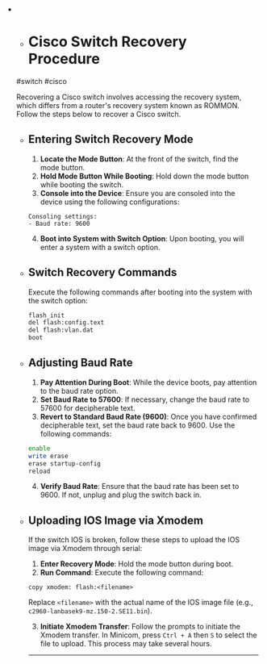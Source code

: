 - - # Cisco Switch Recovery Procedure
  #switch #cisco
     
    Recovering a Cisco switch involves accessing the recovery system, which differs from a router's recovery system known as ROMMON. Follow the steps below to recover a Cisco switch.
  - ## Entering Switch Recovery Mode
    
    1. **Locate the Mode Button**: At the front of the switch, find the mode button.
    2. **Hold Mode Button While Booting**: Hold down the mode button while booting the switch.
    3. **Console into the Device**: Ensure you are consoled into the device using the following configurations:
    
      ```
      Consoling settings:
      - Baud rate: 9600
      ```
    
    4. **Boot into System with Switch Option**: Upon booting, you will enter a system with a switch option.
  - ## Switch Recovery Commands
    
    Execute the following commands after booting into the system with the switch option:
    
    ```bash
    flash_init
    del flash:config.text
    del flash:vlan.dat
    boot
    ```
  - ## Adjusting Baud Rate
    
    1. **Pay Attention During Boot**: While the device boots, pay attention to the baud rate option.
    2. **Set Baud Rate to 57600**: If necessary, change the baud rate to 57600 for decipherable text.
    3. **Revert to Standard Baud Rate (9600)**: Once you have confirmed decipherable text, set the baud rate back to 9600. Use the following commands:
    
      ```bash
      enable
      write erase
      erase startup-config
      reload
      ```
    
    4. **Verify Baud Rate**: Ensure that the baud rate has been set to 9600. If not, unplug and plug the switch back in.
  - ## Uploading IOS Image via Xmodem
    
    If the switch IOS is broken, follow these steps to upload the IOS image via Xmodem through serial:
    
    1. **Enter Recovery Mode**: Hold the mode button during boot.
    2. **Run Command**: Execute the following command:
    
      ```
      copy xmodem: flash:<filename>
      ```
    
      Replace `<filename>` with the actual name of the IOS image file (e.g., `c2960-lanbasek9-mz.150-2.SE11.bin`).
    
    3. **Initiate Xmodem Transfer**: Follow the prompts to initiate the Xmodem transfer. In Minicom, press `Ctrl + A` then `S` to select the file to upload. This process may take several hours.
    
    ---